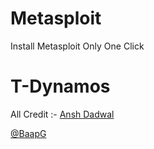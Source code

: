 # Metasploit
Install Metasploit Only One Click

# T-Dynamos

All Credit :- <a href="https://github.com/T-Dynamos/Metasploit">Ansh Dadwal</a>


<div class="button-group minor-group">
<a href="https://github.com/Vretlee" class="button">@BaapG</a>
</div>
